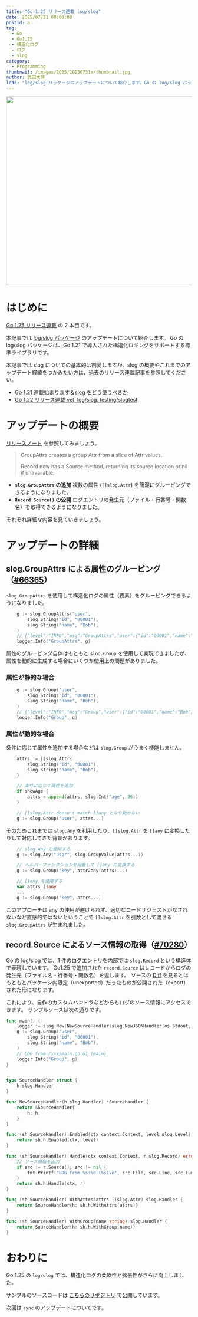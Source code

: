 ```yaml
---
title: "Go 1.25 リリース連載 log/slog"
date: 2025/07/31 00:00:00
postid: a
tag:
  - Go
  - Go1.25
  - 構造化ログ
  - ログ
  - slog
category:
  - Programming
thumbnail: /images/2025/20250731a/thumbnail.jpg
author: 武田大輝
lede: "log/slog パッケージのアップデートについて紹介します。Go の log/slog パッケージは、Go 1.21 で導入された構造化ロギングをサポートする標準ライブラリです。"
---
```


<img src="/images/2025/20250731a/top.jpg" alt="" width="512" height="512">

# はじめに

[Go 1.25 リリース連載](/articles/20250730a/) の 2 本目です。

本記事では [log/slog パッケージ](https://pkg.go.dev/log/slog@go1.25rc2) のアップデートについて紹介します。
Go の log/slog パッケージは、Go 1.21 で導入された構造化ロギングをサポートする標準ライブラリです。

本記事では slog についての基本的は割愛しますが、slog の概要やこれまでのアップデート経緯をつかみたい方は、過去のリリース連載記事を参照してください。

- [Go 1.21 連載始まります＆slog をどう使うべきか](/articles/20230731a/)
- [Go 1.22 リリース連載 vet, log/slog, testing/slogtest](/articles/20240205a/)

# アップデートの概要

[リリースノート](https://go.dev/doc/go1.25#logslogpkglogslog) を参照してみましょう。

> GroupAttrs creates a group Attr from a slice of Attr values.
>
> Record now has a Source method, returning its source location or nil if unavailable.

- **`slog.GroupAttrs` の追加**
   複数の属性 (`[]slog.Attr`) を簡潔にグルーピングできるようになりました。
- **`Record.Source()` の公開**
   ログエントリの発生元（ファイル・行番号・関数名）を取得できるようになりました。

それぞれ詳細な内容を見ていきましょう。

# アップデートの詳細

## slog.GroupAttrs による属性のグルーピング（[#66365](https://github.com/golang/go/issues/66365)）

`slog.GroupAttrs` を使用して構造化ログの属性（要素）をグルーピングできるようになりました。

```go
    g := slog.GroupAttrs("user",
        slog.String("id", "00001"),
        slog.String("name", "Bob"),
    )
    // {"level":"INFO","msg":"GroupAttrs","user":{"id":"00001","name":"Bob"}}
    logger.Info("GroupAttrs", g)
```

属性のグルーピング自体はもともと `slog.Group` を使用して実現できましたが、属性を動的に生成する場合にいくつか使用上の問題がありました。

### 属性が静的な場合

```go
    g := slog.Group("user",
        slog.String("id", "00001"),
        slog.String("name", "Bob"),
    )
    // {"level":"INFO","msg":"Group","user":{"id":"00001","name":"Bob"}}
    logger.Info("Group", g)
```

### 属性が動的な場合

条件に応じて属性を追加する場合などは `slog.Group` がうまく機能しません。

```go
    attrs := []slog.Attr{
        slog.String("id", "00001"),
        slog.String("name", "Bob"),
    }

    // 条件に応じて属性を追加
    if showAge {
        attrs = append(attrs, slog.Int("age", 36))
    }

    // []slog.Attr doesn't match []any となり動かない
    g := slog.Group("user", attrs...)
```

そのためこれまでは `slog.Any` を利用したり、`[]slog.Attr` を `[]any` に変換したりして対応してきた背景があります。

```go
    // slog.Any を使用する
    g := slog.Any("user", slog.GroupValue(attrs...))

    // ヘルパーファンクションを用意して []any に変換する
    g := slog.Group("key", attr2any(attrs)...)

    // []any を使用する
    var attrs []any
    ...
    g := slog.Group("key", attrs...)
```

このアプローチは any の使用が避けられず、適切なコードサジェストがなされないなど直感的ではないということで `[]slog.Attr` を引数として渡せる `slog.GroupAttrs` が生まれました。

## record.Source によるソース情報の取得（[#70280](https://github.com/golang/go/issues/70280)）

Go の log/slog では、1 件のログエントリを内部では `slog.Record` という構造体で表現しています。
Go1.25 で追加された `record.Source` はレコードからログの発生元（ファイル名・行番号・関数名）を返します。
ソースの [Diff](https://github.com/golang/go/commit/044ca4e5c878c785e2c69e5ebcb3d44bf97abc9f) を見るとはもともとパッケージ内限定（unexported）だったものが公開された（export）された形になります。

これにより、自作のカスタムハンドラなどからもログのソース情報にアクセスできます。
サンプルソースは次の通りです。

```go
func main() {
    logger := slog.New(NewSourceHandler(slog.NewJSONHandler(os.Stdout, nil)))
    g := slog.Group("user",
        slog.String("id", "00001"),
        slog.String("name", "Bob"),
    )
    // LOG from /xxx/main.go:61 (main)
    logger.Info("Group", g)
}


type SourceHandler struct {
    h slog.Handler
}

func NewSourceHandler(h slog.Handler) *SourceHandler {
    return &SourceHandler{
        h: h,
    }
}

func (sh SourceHandler) Enabled(ctx context.Context, level slog.Level) bool {
    return sh.h.Enabled(ctx, level)
}

func (sh SourceHandler) Handle(ctx context.Context, r slog.Record) error {
    // ソース情報を出力
    if src := r.Source(); src != nil {
        fmt.Printf("LOG from %s:%d (%s)\n", src.File, src.Line, src.Function)
    }
    return sh.h.Handle(ctx, r)
}

func (sh SourceHandler) WithAttrs(attrs []slog.Attr) slog.Handler {
    return SourceHandler{h: sh.h.WithAttrs(attrs)}
}

func (sh SourceHandler) WithGroup(name string) slog.Handler {
    return SourceHandler{h: sh.h.WithGroup(name)}
}
```

# おわりに

Go 1.25 の `log/slog` では、構造化ログの柔軟性と拡張性がさらに向上しました。

サンプルのソースコードは [こちらのリポジトリ](https://github.com/rhumie/tech-blog-go-1.25-feature) で公開しています。

次回は `sync` のアップデートについてです。
